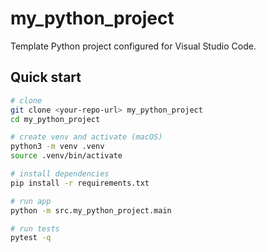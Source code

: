 # my_python_project

Template Python project configured for Visual Studio Code.

## Quick start

```bash
# clone
git clone <your-repo-url> my_python_project
cd my_python_project

# create venv and activate (macOS)
python3 -m venv .venv
source .venv/bin/activate

# install dependencies
pip install -r requirements.txt

# run app
python -m src.my_python_project.main

# run tests
pytest -q
